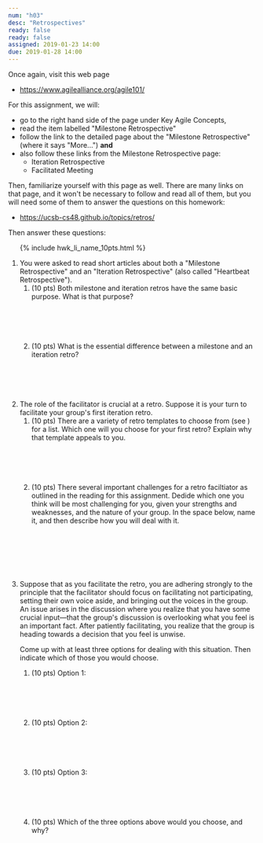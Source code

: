 ```yaml
---
num: "h03"
desc: "Retrospectives"
ready: false
ready: false
assigned: 2019-01-23 14:00
due: 2019-01-28 14:00
---
```



Once again, visit this web page

* <https://www.agilealliance.org/agile101/>

For this assignment, we will:
* go to the right hand side of the page under Key Agile Concepts,
* read the item labelled "Milestone Retrospective"
* follow the link to the detailed page about the "Milestone Retrospective" (where it says "More...") **and**
* also follow these links from the Milestone Retrospective page:
   * Iteration Retrospective
   * Facilitated Meeting

Then, familiarize yourself with this page as well.  There are many links on that page, and it won't be necessary to follow and read all of them, but you will need some of them to answer the questions on this homework:

* <https://ucsb-cs48.github.io/topics/retros/>

Then answer these questions:

<ol>

{% include hwk_li_name_10pts.html %}

<li style="margin-bottom:0em;" markdown="1"> You were asked to read short articles about both a "Milestone Retrospective" and an "Iteration Retrospective" (also called "Heartbeat Retrospective").


<ol>
<li style="margin-bottom:6em;" markdown="1"> (10 pts) Both milestone and iteration retros have the same basic purpose.  What is that purpose?
</li>

<li style="margin-bottom:6em;" markdown="1"> (10 pts) What is the essential difference between a milestone and an iteration retro?
</li>

</ol>

<div class="pagebreak">
</div>

</li>


<li style="margin-bottom:8em;" markdown="1"> The role of the facilitator is crucial at a retro.  Suppose it is your turn to facilitate your group's first iteration retro.

<ol>
<li style="margin-bottom:6em;" markdown="1"> (10 pts) There are a variety of retro templates to choose from (see  <https://ucsb-cs48.github.io/topics/retros/>) for a list.  Which one will you choose for your first retro?  Explain why that template appeals to you.
</li>

<li style="margin-bottom:6em;" markdown="1">
(10 pts) There several important challenges for a retro faciltiator as outlined in the reading for this assignment.  Dedide which one you think will be most challenging for you, given your strengths and weaknesses, and the nature of your group.     In the space below, name it, and then describe how you will deal with it.
</li>
</ol>
</li>

<li style="margin-bottom:6em;" markdown="1"> Suppose that as you facilitate the retro, you are adhering strongly to the principle that the  facilitator should focus on facilitating not participating, setting their own voice aside, and bringing out the voices in the group.   An issue arises in the discussion where you realize that you have some crucial input&mdash;that the group's discussion is overlooking what you feel is an important fact.   After patiently facilitating, you realize that the group is heading towards a decision that you feel is unwise.

Come up with at least three options for dealing with this situation.  Then indicate which of those you would choose.

<ol>
<li style="margin-bottom:6em;" markdown="1"> (10 pts) Option 1: 
</li>

<li style="margin-bottom:6em;" markdown="1"> (10 pts) Option 2: 
</li>

<li style="margin-bottom:6em;" markdown="1"> (10 pts) Option 3: 
</li>

<li style="margin-bottom:6em;" markdown="1"> (10 pts) Which of the three options above would you choose, and why?
</li>
</ol>
</li>
  
</ol>

